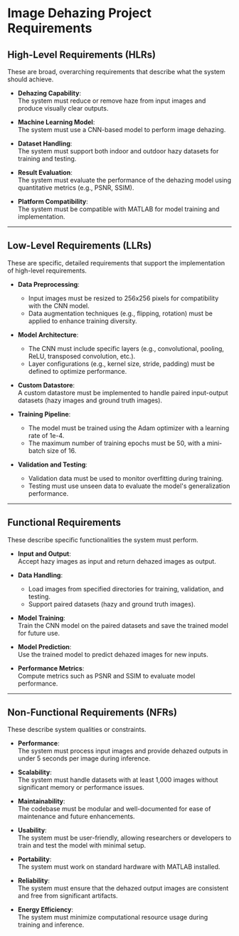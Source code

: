 # Image Dehazing Project Requirements

## High-Level Requirements (HLRs)
These are broad, overarching requirements that describe what the system should achieve.

- **Dehazing Capability**:  
  The system must reduce or remove haze from input images and produce visually clear outputs.

- **Machine Learning Model**:  
  The system must use a CNN-based model to perform image dehazing.

- **Dataset Handling**:  
  The system must support both indoor and outdoor hazy datasets for training and testing.

- **Result Evaluation**:  
  The system must evaluate the performance of the dehazing model using quantitative metrics (e.g., PSNR, SSIM).

- **Platform Compatibility**:  
  The system must be compatible with MATLAB for model training and implementation.

---

## Low-Level Requirements (LLRs)
These are specific, detailed requirements that support the implementation of high-level requirements.

- **Data Preprocessing**:  
  - Input images must be resized to 256x256 pixels for compatibility with the CNN model.  
  - Data augmentation techniques (e.g., flipping, rotation) must be applied to enhance training diversity.

- **Model Architecture**:  
  - The CNN must include specific layers (e.g., convolutional, pooling, ReLU, transposed convolution, etc.).  
  - Layer configurations (e.g., kernel size, stride, padding) must be defined to optimize performance.

- **Custom Datastore**:  
  A custom datastore must be implemented to handle paired input-output datasets (hazy images and ground truth images).

- **Training Pipeline**:  
  - The model must be trained using the Adam optimizer with a learning rate of 1e-4.  
  - The maximum number of training epochs must be 50, with a mini-batch size of 16.

- **Validation and Testing**:  
  - Validation data must be used to monitor overfitting during training.  
  - Testing must use unseen data to evaluate the model's generalization performance.

---

## Functional Requirements
These describe specific functionalities the system must perform.

- **Input and Output**:  
  Accept hazy images as input and return dehazed images as output.

- **Data Handling**:  
  - Load images from specified directories for training, validation, and testing.  
  - Support paired datasets (hazy and ground truth images).

- **Model Training**:  
  Train the CNN model on the paired datasets and save the trained model for future use.

- **Model Prediction**:  
  Use the trained model to predict dehazed images for new inputs.

- **Performance Metrics**:  
  Compute metrics such as PSNR and SSIM to evaluate model performance.

---

## Non-Functional Requirements (NFRs)
These describe system qualities or constraints.

- **Performance**:  
  The system must process input images and provide dehazed outputs in under 5 seconds per image during inference.

- **Scalability**:  
  The system must handle datasets with at least 1,000 images without significant memory or performance issues.

- **Maintainability**:  
  The codebase must be modular and well-documented for ease of maintenance and future enhancements.

- **Usability**:  
  The system must be user-friendly, allowing researchers or developers to train and test the model with minimal setup.

- **Portability**:  
  The system must work on standard hardware with MATLAB installed.

- **Reliability**:  
  The system must ensure that the dehazed output images are consistent and free from significant artifacts.

- **Energy Efficiency**:  
  The system must minimize computational resource usage during training and inference.
